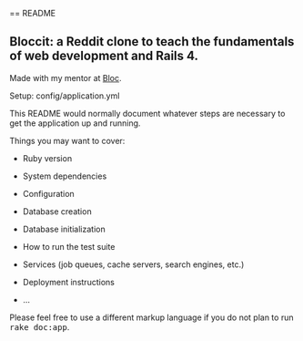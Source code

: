== README


## Bloccit: a Reddit clone to teach the fundamentals of web development and Rails 4.

Made with my mentor at [Bloc](http://bloc.io).

Setup: config/application.yml


This README would normally document whatever steps are necessary to get the
application up and running.

Things you may want to cover:

* Ruby version

* System dependencies

* Configuration

* Database creation

* Database initialization

* How to run the test suite

* Services (job queues, cache servers, search engines, etc.)

* Deployment instructions

* ...


Please feel free to use a different markup language if you do not plan to run
<tt>rake doc:app</tt>.

